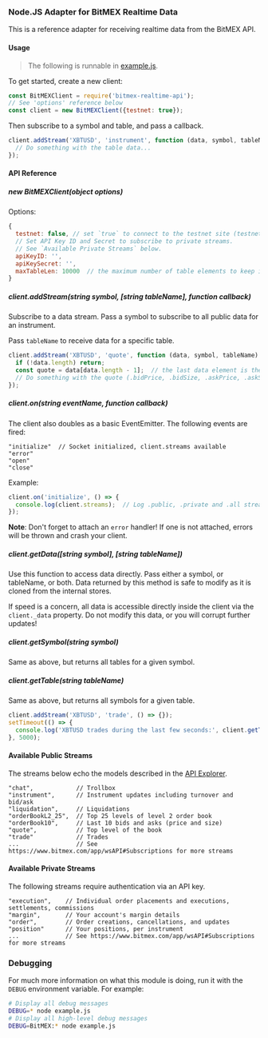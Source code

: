 ### Node.JS Adapter for BitMEX Realtime Data

This is a reference adapter for receiving realtime data from the BitMEX API.

#### Usage

> The following is runnable in [example.js](example.js).

To get started, create a new client:

```js
const BitMEXClient = require('bitmex-realtime-api');
// See 'options' reference below
const client = new BitMEXClient({testnet: true});
```

Then subscribe to a symbol and table, and pass a callback.

```js
client.addStream('XBTUSD', 'instrument', function (data, symbol, tableName) {
  // Do something with the table data...
});
```

#### API Reference

##### new BitMEXClient(object options)

Options:

```js
{
  testnet: false, // set `true` to connect to the testnet site (testnet.bitmex.com)
  // Set API Key ID and Secret to subscribe to private streams.
  // See `Available Private Streams` below.
  apiKeyID: '',
  apiKeySecret: '',
  maxTableLen: 10000  // the maximum number of table elements to keep in memory (FIFO queue)
}
```

##### client.addStream(string symbol, [string tableName], function callback)

Subscribe to a data stream. Pass a symbol to subscribe to all public data for an instrument.

Pass `tableName` to receive data for a specific table.

```js
client.addStream('XBTUSD', 'quote', function (data, symbol, tableName) {
  if (!data.length) return;
  const quote = data[data.length - 1];  // the last data element is the newest quote
  // Do something with the quote (.bidPrice, .bidSize, .askPrice, .askSize)
});
```

##### client.on(string eventName, function callback)

The client also doubles as a basic EventEmitter. The following events are fired:

```
"initialize"  // Socket initialized, client.streams available
"error"
"open"
"close"
```
Example:
```js
client.on('initialize', () => {
  console.log(client.streams);  // Log .public, .private and .all stream names
});
```

**Note**: Don't forget to attach an `error` handler! If one is not attached, errors will be thrown
and crash your client.

##### client.getData([string symbol], [string tableName])

Use this function to access data directly. Pass either a symbol, or tableName, or both.
Data returned by this method is safe to modify as it is cloned from the internal stores.

If speed is a concern, all data is accessible directly inside the client via the `client._data` property.
Do not modify this data, or you will corrupt further updates!

##### client.getSymbol(string symbol)

Same as above, but returns all tables for a given symbol.

##### client.getTable(string tableName)

Same as above, but returns all symbols for a given table.

```js
client.addStream('XBTUSD', 'trade', () => {});
setTimeout(() => {
  console.log('XBTUSD trades during the last few seconds:', client.getTable('trade').XBTUSD);
}, 5000);
```

#### Available Public Streams

The streams below echo the models described in the [API Explorer](https://www.bitmex.com/api/explorer).

```
"chat",            // Trollbox
"instrument",      // Instrument updates including turnover and bid/ask
"liquidation",     // Liquidations
"orderBookL2_25",  // Top 25 levels of level 2 order book
"orderBook10",     // Last 10 bids and asks (price and size)
"quote",           // Top level of the book
"trade"            // Trades
...                // See https://www.bitmex.com/app/wsAPI#Subscriptions for more streams
```

#### Available Private Streams

The following streams require authentication via an API key.

```
"execution",    // Individual order placements and executions, settlements, commissions
"margin",       // Your account's margin details
"order",        // Order creations, cancellations, and updates
"position"      // Your positions, per instrument
...             // See https://www.bitmex.com/app/wsAPI#Subscriptions for more streams
```

### Debugging

For much more information on what this module is doing, run it with the `DEBUG` environment variable. For example:

```bash
# Display all debug messages
DEBUG=* node example.js
# Display all high-level debug messages
DEBUG=BitMEX:* node example.js
```
